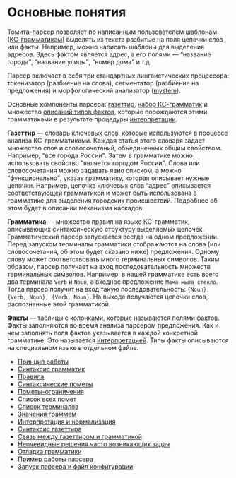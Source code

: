 # Основные понятия

Томита-парсер позволяет по написанным пользователем шаблонам ([КС-грамматикам](http://ru.wikipedia.org/wiki/%D0%9A%D0%BE%D0%BD%D1%82%D0%B5%D0%BA%D1%81%D1%82%D0%BD%D0%BE-%D1%81%D0%B2%D0%BE%D0%B1%D0%BE%D0%B4%D0%BD%D0%B0%D1%8F_%D0%B3%D1%80%D0%B0%D0%BC%D0%BC%D0%B0%D1%82%D0%B8%D0%BA%D0%B0)) выделять из текста разбитые на поля цепочки слов или факты. Например, можно написать шаблоны для выделения адресов. Здесь фактом является адрес, а его полями — <q>название города</q>, <q>название улицы</q>, <q>номер дома</q> и т.д.

Парсер включает в себя три стандартных лингвистических процессора: токенизатор (разбиение на слова), сегментатор (разбиение на предложения) и морфологический анализатор ([mystem](https://tech.yandex.ru/mystem/)).

Основные компоненты парсера: [газеттир](gazetteer-syntax.md), [набор КС-грамматик](syntax-grammars.md) и множество [описаний типов фактов](interpretation.md), которые порождаются этими грамматиками в результате процедуры [интерпретации](interpretation.md).

**Газеттир** — словарь ключевых слов, которые используются в процессе анализа КС-грамматиками. Каждая статья этого словаря задает множество слов и словосочетаний, объединенных общим свойством. Например, <q>все города России</q>. Затем в грамматике можно использовать свойство <q>является городом России</q>. Слова или словосочетания можно задавать явно списком, а можно <q>функционально</q>, указав грамматику, которая описывает нужные цепочки. Например, цепочка ключевых слов <q>адрес</q> описывается соответствующей грамматикой и может быть использована в грамматике для выделения городских происшествий. Подробнее об этом будет в описании механизма каскадов.

**Грамматика** — множество правил на языке КС-грамматик, описывающих синтаксическую структуру выделяемых цепочек. Грамматический парсер запускается всегда на одном предложении. Перед запуском терминалы грамматики отображаются на слова (или словосочетания, об этом будет сказано ниже) предложения. Одному слову может соответствовать много терминальных символов. Таким образом, парсер получает на вход последовательность множеств терминальных символов. Например, в нашей грамматике есть всего два терминала `Verb` и `Noun`, а входное предложение `Мама мыла стекло`. Тогда парсер получит на вход такую последовательность: `{Noun}, {Verb, Noun}, {Verb, Noun}`. На выходе получаются цепочки слов, распознанные этой грамматикой.

**Факты** — таблицы с колонками, которые называются полями фактов. Факты заполняются во время анализа парсером предложения. Как и чем заполнять поля фактов указывается в каждой конкретной грамматике. Это называется [интерпретацией](interpretation.md). Типы факты описываются на специальном языке в отдельном файле.

* [Принцип работы](overview.md)
* [Синтаксис грамматик](syntax-grammars.md)
* [Правила](rules.md)
* [Синтаксические пометы](syntax-labels.md)
* [Пометы-ограничения](labels-limits.md)
* [Список всех помет](all-labels-list.md)
* [Список терминалов](terminals-list.md)
* [Значения граммем](grammemes-values.md)
* [Интерпретация и нормализация](interpretation.md)
* [Синтаксис газеттира](gazetteer-syntax.md)
* [Связь между газеттиром и грамматикой](link.md)
* [Неочевидные решения часто возникающих задач](unobvious-solutions.md)
* [Отладка грамматики](debug-grammar.md)
* [Пример работы парсера](example.md)
* [Запуск парсера и файл конфигурации](run-parser.md)
